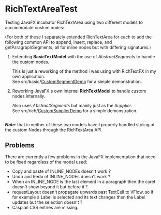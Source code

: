 # RichTextAreaTest
Testing JavaFX incubator RichTextArea using two different models to accommodate custom nodes:

(For both of these I separately extended RichTextArea for each to add the following common API to append, insert, replace, and getParagraphSegments, all for inline nodes but with differing signatures.)

1. Extending **BasicTextModel** with the use of _AbstractSegments_ to handle the custom nodes.
   
   This is just a reworking of the method I was using with RichTextFX in my own application.  
   See src/basic/[CustomSegmentDemo](https://github.com/Jugen/RichTextAreaTest/blob/main/src/basic/CustomSegmentDemo.java) for a simple demonstration.
    
2. Reworking JavaFX's own internal **RichTextModel** to handle custom nodes internally.

   Also uses _AbstractSegments_ but mainly just as the _Supplier<Node>_.  
   See src/rich/[CustomSupplierDemo](https://github.com/Jugen/RichTextAreaTest/blob/main/src/rich/CustomSupplierDemo.java) for a simple demonstration.

##
___Note___: that in neither of these two models have I properly handled styling of the custom Nodes through the RichTextArea API.
##

## Problems
There are currently a few problems in the JavaFX implementation that need to be fixed regardless of the model used:

- Copy and paste of INLINE_NODEs doesn't work ?
- Undo and Redo of INLINE_NODEs doesn't work ?
- When an INLINE_NODE is the last element in a paragraph then the caret doesn't show beyond it but before it ?
- requestLayout doesn't propagate upwards past TextCell to VFlow, so if for example a Label is selected and its text changes then the Label updates but the selection doesn't ?
- Caspian CSS entries are missing.
